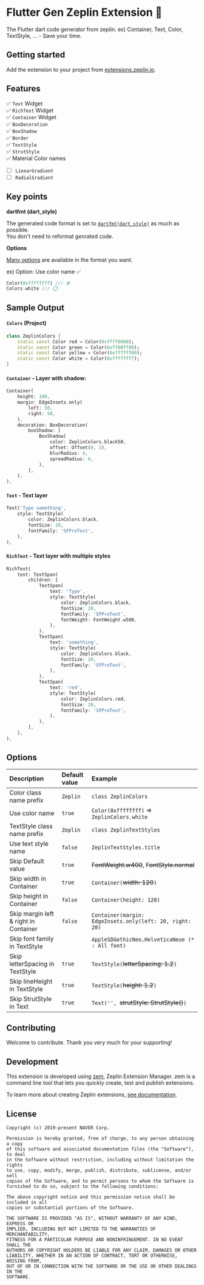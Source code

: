 # Flutter Gen Zeplin Extension 🚀
The Flutter dart code generator from zeplin. ex) Container, Text, Color, TextStyle, ... - Save your time.

## Getting started
Add the extension to your project from [extensions.zeplin.io](https://extensions.zeplin.io).

## Features

✅ `Text` Widget </br>
✅ `RichText` Widget </br>
✅ `Container` Widget </br>
✅ `BoxDecoration` </br>
✅ `BoxShadow` </br>
✅ `Border` </br>
✅ `TextStyle` </br>
✅ `StrutStyle` </br>
✅ Material Color names
- [ ] `LinearGradient`
- [ ] `RadialGradient`

## Key points

**dartfmt (dart_style)**

The generated code format is set to [`dartfmt(dart_style)`](https://github.com/dart-lang/dart_style) as much as possible.</br>You don't need to reformat genrated code.

**Options**

<a href="#options">Many options</a> are available in the format you want.

ex) Option: Use color name ✅
```dart
Color(0xffffffff) /// ❌
Colors.white /// ⭕️
```

## Sample Output

#### `Colors` (Project)
```dart
class ZeplinColors {
	static const Color red = Color(0xffff0000);
	static const Color green = Color(0xff00ff00);
	static const Color yellow = Color(0xffffff00);
	static const Color white = Color(0xffffffff);
}
```

#### `Container` - Layer with shadow:
```dart
Container(
	height: 100,
	margin: EdgeInsets.only(
		left: 50,
		right: 50,
	),
	decoration: BoxDecoration(
		boxShadow: [
			BoxShadow(
				color: ZeplinColors.black50,
				offset: Offset(0, 2),
				blurRadius: 4,
				spreadRadius: 6,
			),
		],
	),
),
```

#### `Text` - Text layer
```dart
Text('Type something',
	style: TextStyle(
		color: ZeplinColors.black,
		fontSize: 20,
		fontFamily: 'SFProText',
	),
),
```

#### `RichText` - Text layer with multiple styles
```dart
RichText(
	text: TextSpan(
		children: [
			TextSpan(
				text: 'Type',
				style: TextStyle(
					color: ZeplinColors.black,
					fontSize: 20,
					fontFamily: 'SFProText',
					fontWeight: FontWeight.w500,
				),
			),
			TextSpan(
				text: 'something',
				style: TextStyle(
					color: ZeplinColors.black,
					fontSize: 20,
					fontFamily: 'SFProText',
				),
			),
			TextSpan(
				text: 'red',
				style: TextStyle(
					color: ZeplinColors.red,
					fontSize: 20,
					fontFamily: 'SFProText',
				),
			),
		],
	),
),
```

## Options

| Description                                | Default value                               | Example                                                  |
|:-------------------------------------------|:------------------------------------------- |:-------------------------------------------------------- |
| Color class name prefix                    | `Zeplin`                                    | `class ZeplinColors`                                     |
| Use color name                             | `true`                                      | `Color(0xffffffff)` => `ZeplinColors.white`              |
| TextStyle class name prefix                | `Zeplin`                                    | `class ZeplinTextStyles`                                 |
| Use text style name                        | `false`                                     | `ZeplinTextStyles.title`                                 |
| Skip Default value                         | `true`                                      | ~~FontWeight.w400~~, ~~FontStyle.normal~~                |
| Skip width in Container                    | `true`                                      | `Container(`~~width: 120~~`)`                            |
| Skip height in Container                   | `false`                                     | `Container(height: 120)`                                 |
| Skip margin left & right in Container      | `false`                                     | `Container(margin: EdgeInsets.only(left: 20, right: 20)` |
| Skip font family in TextStyle              | ` `                                         | `AppleSDGothicNeo,HelveticaNeue (* : All font)`          |
| Skip letterSpacing in TextStyle            | `true`                                      | `TextStyle(`~~letterSpacing: 1.2~~`)`                    |
| Skip lineHeight in TextStyle               | `true`                                      | `TextStyle(`~~height: 1.2~~`)`                           |
| Skip StrutStyle in Text                    | `true`                                      | `Text('', `~~strutStyle: StrutStyle()~~`)`               |

## Contributing

Welcome to contribute. Thank you very much for your supporting!

## Development

This extension is developed using [zem](https://github.com/zeplin/zem), Zeplin Extension Manager. zem is a command line tool that lets you quickly create, test and publish extensions.

To learn more about creating Zeplin extensions, [see documentation](https://github.com/zeplin/zeplin-extension-documentation).

## License

```
Copyright (c) 2019-present NAVER Corp.

Permission is hereby granted, free of charge, to any person obtaining a copy
of this software and associated documentation files (the "Software"), to deal
in the Software without restriction, including without limitation the rights
to use, copy, modify, merge, publish, distribute, sublicense, and/or sell
copies of the Software, and to permit persons to whom the Software is
furnished to do so, subject to the following conditions:

The above copyright notice and this permission notice shall be included in all
copies or substantial portions of the Software.

THE SOFTWARE IS PROVIDED "AS IS", WITHOUT WARRANTY OF ANY KIND, EXPRESS OR
IMPLIED, INCLUDING BUT NOT LIMITED TO THE WARRANTIES OF MERCHANTABILITY,
FITNESS FOR A PARTICULAR PURPOSE AND NONINFRINGEMENT. IN NO EVENT SHALL THE
AUTHORS OR COPYRIGHT HOLDERS BE LIABLE FOR ANY CLAIM, DAMAGES OR OTHER
LIABILITY, WHETHER IN AN ACTION OF CONTRACT, TORT OR OTHERWISE, ARISING FROM,
OUT OF OR IN CONNECTION WITH THE SOFTWARE OR THE USE OR OTHER DEALINGS IN THE
SOFTWARE.
```

